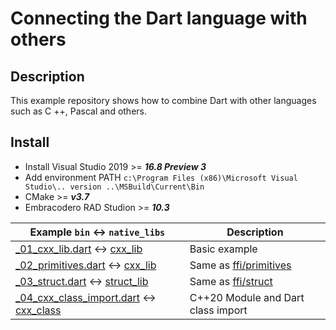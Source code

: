 # Connecting the Dart language with others

## Description
This example repository shows how to combine Dart with other languages such as C ++, Pascal and others.

## Install
* Install Visual Studio 2019 >= ***16.8 Preview 3*** 
* Add environment PATH `c:\Program Files (x86)\Microsoft Visual Studio\.. version ..\MSBuild\Current\Bin`
* CMake >= ***v3.7*** 
* Embracodero RAD Studion >= ***10.3***

| Example `bin` <-> `native_libs`      | Description                                                                                |
| ------------------------------------ | ------------------------------------------------------------------------------------------ |
| [_01_cxx_lib.dart](https://github.com/ilopX/connecting_dart_lang_with_others/blob/main/bin/_01_cxx_lib.dart) <-> [cxx_lib](https://github.com/ilopX/connecting_dart_lang_with_others/tree/main/native_libs/cxx_lib)     | Basic example|
| [_02_primitives.dart](https://github.com/ilopX/connecting_dart_lang_with_others/blob/main/bin/02_primitives.dart)  <-> [cxx_lib](https://github.com/ilopX/connecting_dart_lang_with_others/tree/main/native_libs/primitives_lib)| Same as [ffi/primitives](https://github.com/dart-lang/samples/tree/master/ffi/primitives)  |
| [_03_struct.dart](https://github.com/ilopX/connecting_dart_lang_with_others/blob/main/bin/03_struct.dart) <-> [struct_lib](https://github.com/ilopX/connecting_dart_lang_with_others/tree/main/native_libs/struct_lib)   | Same as [ffi/struct](https://github.com/dart-lang/samples/tree/master/ffi/structs)         |
| [_04_cxx_class_import.dart](https://github.com/ilopX/connecting_dart_lang_with_others/blob/main/bin/04_cxx_class_import.dart)  <-> [cxx_class](https://github.com/ilopX/connecting_dart_lang_with_others/tree/main/native_libs/cxx_class)  | C++20 Module and Dart class import        |



